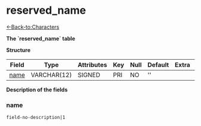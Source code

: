  # reserved\_name

[<-Back-to:Characters](database-characters.md)

**The \`reserved\_name\` table**

**Structure**

| Field     | Type        | Attributes | Key | Null | Default | Extra | Comment |
| --------- | ----------- | ---------- | --- | ---- | ------- | ----- | ------- |
| [name][1] | VARCHAR(12) | SIGNED     | PRI | NO   | ''      |       |         |
 
[1]: #name

**Description of the fields**

### name

`field-no-description|1`
